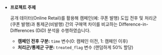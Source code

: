 - **프로젝트 주제**
    
    공개 데이터(Online Retail)를 활용해 캠페인(예: 쿠폰 발행) 도입 전후 및 처리군(쿠폰 발행)과 통제군(비발행) 간의 구매액 차이를 비교하는 Difference-in-Differences (DiD) 분석을 수행하였습니다.
    
    - **캠페인 전후 구분:** `time` 변수(0: 캠페인 이전, 1: 캠페인 이후)
    - **처리군/통제군 구분:** `treated_flag` 변수 (랜덤하게 50% 할당)
